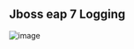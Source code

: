 ## Jboss eap 7 Logging


![image](https://user-images.githubusercontent.com/3519706/81079803-acc75680-8ef8-11ea-91d5-66ea5ab7ed8e.png)
